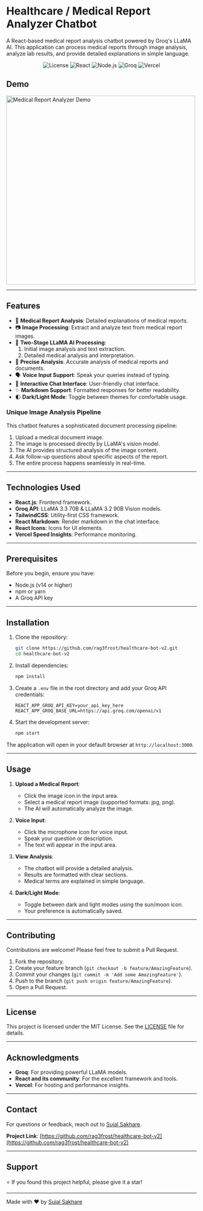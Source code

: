 # Healthcare / Medical Report Analyzer Chatbot

A React-based medical report analysis chatbot powered by Groq's LLaMA AI. This application can process medical reports through image analysis, analyze lab results, and provide detailed explanations in simple language.

<div align="center">
  <img src="https://img.shields.io/badge/License-MIT-blue.svg" alt="License">
  <img src="https://img.shields.io/badge/React-18.x-blue" alt="React">
  <img src="https://img.shields.io/badge/Node.js-14.x-green" alt="Node.js">
  <img src="https://img.shields.io/badge/Groq-LLaMA-orange" alt="Groq">
  <img src="https://img.shields.io/badge/Vercel-Deployed-brightgreen" alt="Vercel">
</div>

## Demo

<img src="https://github.com/rag3frost/healthcare-bot-v2/blob/main/2025-01-26-12-09-57.gif" alt="Medical Report Analyzer Demo" width="500">


---

## Features

- 🏥 **Medical Report Analysis**: Detailed explanations of medical reports.
- 📷 **Image Processing**: Extract and analyze text from medical report images.
- 🤖 **Two-Stage LLaMA AI Processing**:
  1. Initial image analysis and text extraction.
  2. Detailed medical analysis and interpretation.
- 🎯 **Precise Analysis**: Accurate analysis of medical reports and documents.
- 🗣️ **Voice Input Support**: Speak your queries instead of typing.
- 💬 **Interactive Chat Interface**: User-friendly chat interface.
- ✨ **Markdown Support**: Formatted responses for better readability.
- 🌓 **Dark/Light Mode**: Toggle between themes for comfortable usage.

### Unique Image Analysis Pipeline

This chatbot features a sophisticated document processing pipeline:

1. Upload a medical document image.
2. The image is processed directly by LLaMA's vision model.
3. The AI provides structured analysis of the image content.
4. Ask follow-up questions about specific aspects of the report.
5. The entire process happens seamlessly in real-time.

---

## Technologies Used

- **React.js**: Frontend framework.
- **Groq API**: LLaMA 3.3 70B & LLaMA 3.2 90B Vision models.
- **TailwindCSS**: Utility-first CSS framework.
- **React Markdown**: Render markdown in the chat interface.
- **React Icons**: Icons for UI elements.
- **Vercel Speed Insights**: Performance monitoring.

---

## Prerequisites

Before you begin, ensure you have:

- Node.js (v14 or higher)
- npm or yarn
- A Groq API key

---

## Installation

1. Clone the repository:
   ```bash
   git clone https://github.com/rag3frost/healthcare-bot-v2.git
   cd healthcare-bot-v2
   ```

2. Install dependencies:
   ```bash
   npm install
   ```

3. Create a `.env` file in the root directory and add your Groq API credentials:
   ```env
   REACT_APP_GROQ_API_KEY=your_api_key_here
   REACT_APP_GROQ_BASE_URL=https://api.groq.com/openai/v1
   ```

4. Start the development server:
   ```bash
   npm start
   ```

The application will open in your default browser at `http://localhost:3000`.

---

## Usage

1. **Upload a Medical Report**:
   - Click the image icon in the input area.
   - Select a medical report image (supported formats: jpg, png).
   - The AI will automatically analyze the image.

2. **Voice Input**:
   - Click the microphone icon for voice input.
   - Speak your question or description.
   - The text will appear in the input area.

3. **View Analysis**:
   - The chatbot will provide a detailed analysis.
   - Results are formatted with clear sections.
   - Medical terms are explained in simple language.

4. **Dark/Light Mode**:
   - Toggle between dark and light modes using the sun/moon icon.
   - Your preference is automatically saved.

---

## Contributing

Contributions are welcome! Please feel free to submit a Pull Request.

1. Fork the repository.
2. Create your feature branch (`git checkout -b feature/AmazingFeature`).
3. Commit your changes (`git commit -m 'Add some AmazingFeature'`).
4. Push to the branch (`git push origin feature/AmazingFeature`).
5. Open a Pull Request.

---

## License

This project is licensed under the MIT License. See the [LICENSE](https://github.com/rag3frost/healthcare-bot-v2/blob/main/LICENSE.txt) file for details.

---

## Acknowledgments

- **Groq**: For providing powerful LLaMA models.
- **React and its community**: For the excellent framework and tools.
- **Vercel**: For hosting and performance insights.

---

## Contact

For questions or feedback, reach out to [Sujal Sakhare](https://github.com/rag3frost).

**Project Link**: [https://github.com/rag3frost/healthcare-bot-v2](https://github.com/rag3frost/healthcare-bot-v2)

---

## Support

⭐️ If you found this project helpful, please give it a star!

---

Made with ❤️ by [Sujal Sakhare](https://github.com/rag3frost)


